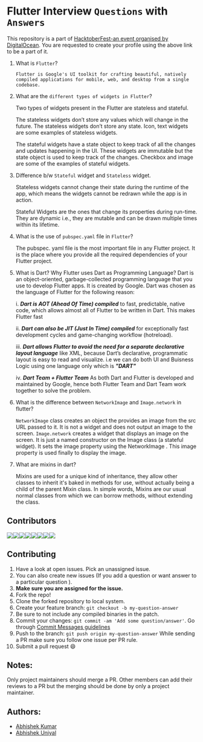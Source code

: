 # Flutter Interview `Questions` with `Answers`

This repository is a part of [HacktoberFest-an event organised by DigitalOcean](https://hacktoberfest.digitalocean.com/). 
You are requested to create your profile using the above link to be a part of it.

1. What is `Flutter`?

   `Flutter is Google's UI toolkit for crafting beautiful, natively compiled applications for mobile, web, and desktop from a single codebase.`

2. What are the `different types of widgets in Flutter`?

   Two types of widgets present in the Flutter are stateless and stateful.

   The stateless widgets don’t store any values which will change in the future. 
   The stateless widgets don’t store any state. Icon, text widgets are some examples of stateless widgets.

   The stateful widgets have a state object to keep track of all the changes and updates happening in the UI. 
   These widgets are immutable but the state object is used to keep track of the changes. 
   Checkbox and image are some of the examples of stateful widgets.

3. Difference b/w `Stateful` widget and `Stateless` widget.
   
   Stateless widgets cannot change their state during the runtime of the app, 
   which means the widgets cannot be redrawn while the app is in action. 

   Stateful Widgets are the ones that change its properties during run-time. 
   They are dynamic i.e., they are mutable and can be drawn multiple times within its lifetime. 
   

4. What is the use of `pubspec.yaml` file in `Flutter`?

   The pubspec. yaml file is the most important file in any Flutter project. 
   It is the place where you provide all the required dependencies of your Flutter project.
   
5. What is Dart? Why Flutter uses Dart as Programming Language?
   Dart is an object-oriented, garbage-collected programming language that you use to develop Flutter apps. It is created by Google. Dart was chosen as the language of Flutter      for the following reason:
   
   i. ***Dart is AOT (Ahead Of Time) compiled*** to fast, predictable, native code, which allows almost all of Flutter to be written in Dart. This makes Flutter fast
   
   ii. ***Dart can also be JIT (Just In Time) compiled*** for exceptionally fast development cycles and game-changing workflow (hotreload).
   
   iii. ***Dart allows Flutter to avoid the need for a separate declarative layout language*** like XML, because Dart’s declarative, programmatic layout is easy to read and visualize. i.e we can do both UI and Buisness Logic using one language only which is ***"DART"***
   
   iv. ***Dart Team + Flutter Team*** As both Dart and Flutter is developed and maintained by Google, hence both Flutter Team and Dart Team work together to solve the problem.  

6. What is the difference between `NetworkImage` and `Image.network` in flutter?

   `NetworkImage` class creates an object the provides an image from the src URL passed to it. It is not a widget and does not output an image to the screen.
   `Image.network` creates a widget that displays an image on the screen. It is just a named constructor on the Image class (a stateful widget). It sets the image property using the NetworkImage . This image property is used finally to display the image.


7. What are mixins in dart?

   Mixins are used for a unique kind of inheritance, they allow other classes to inherit it's baked in methods for use, without actually being a child of the parent Mixin class. In simple words, Mixins are our usual normal classes from which we can borrow methods, without extending the class.

## Contributors

[![](https://sourcerer.io/fame/xlogix/fnplus/flutter-interview-questions/images/0)](https://sourcerer.io/fame/xlogix/fnplus/flutter-interview-questions/links/0)[![](https://sourcerer.io/fame/xlogix/fnplus/flutter-interview-questions/images/1)](https://sourcerer.io/fame/xlogix/fnplus/flutter-interview-questions/links/1)[![](https://sourcerer.io/fame/xlogix/fnplus/flutter-interview-questions/images/2)](https://sourcerer.io/fame/xlogix/fnplus/flutter-interview-questions/links/2)[![](https://sourcerer.io/fame/xlogix/fnplus/flutter-interview-questions/images/3)](https://sourcerer.io/fame/xlogix/fnplus/flutter-interview-questions/links/3)[![](https://sourcerer.io/fame/xlogix/fnplus/flutter-interview-questions/images/4)](https://sourcerer.io/fame/xlogix/fnplus/flutter-interview-questions/links/4)[![](https://sourcerer.io/fame/xlogix/fnplus/flutter-interview-questions/images/5)](https://sourcerer.io/fame/xlogix/fnplus/flutter-interview-questions/links/5)[![](https://sourcerer.io/fame/xlogix/fnplus/flutter-interview-questions/images/6)](https://sourcerer.io/fame/xlogix/fnplus/flutter-interview-questions/links/6)[![](https://sourcerer.io/fame/xlogix/fnplus/flutter-interview-questions/images/7)](https://sourcerer.io/fame/xlogix/fnplus/flutter-interview-questions/links/7)

## Contributing

1. Have a look at open issues. Pick an unassigned issue. 
2. You can also create new issues (If you add a question or want answer to a particular question ).
3. **Make sure you are assigned for the issue.**
4. Fork the repo!
5. Clone the forked repository to local system.
6. Create your feature branch: `git checkout -b my-question-answer`
7. Be sure to not include any compiled binaries in the patch.
8. Commit your changes: `git commit -am 'Add some question/answer'`.
   Go through [Commit Messages guidelines](CONTRIBUTING.md#write-good-commit-messages)
9. Push to the branch: `git push origin my-question-answer`
While sending a PR make sure you follow one issue per PR rule.
10. Submit a pull request :smile:

## Notes:

Only project maintainers should merge a PR.
Other members can add their reviews to a PR but the merging should be done by only a project maintainer.

## Authors:

* [Abhishek Kumar](https://github.com/imabhishekkumar)
* [Abhishek Uniyal](https://github.com/xlogix)
